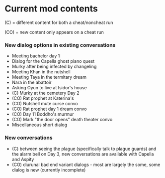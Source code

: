 # Current mod contents

(C) = different content for both a cheat/noncheat run

(CO) = new content only appears on a cheat run

### New dialog options in existing conversations
- Meeting bachelor day 1
- Dialog for the Capella ghost piano quest
- Murky after being infected by changeling
- Meeting Khan in the nutshell
- Meeting Taya in the termitary dream
- Nara in the abattoir
- Asking Oyun to live at Isidor's house
- (C) Murky at the cemetery Day 2
- (CO) Rat prophet at Katerina's
- (CO) Nutshell mute curse convo
- (CO) Rat prophet day 1 dream convo
- (CO) Day 11 Boddho's murmur
- (CO) Mark "the door opens" death theater convo
- Miscellaneous short dialog

### New conversations
- (C) between seeing the plague (specifically talk to plague guards) and the alarm bell on Day 3, new conversations are available with Capella and Aspity
- (CO) diurunal bad end variant dialogs - most are largely the some, some dialog is new (currently incomplete)
